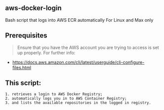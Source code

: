 ## aws-docker-login
Bash script that logs into AWS ECR automatically
For Linux and Max only

## Prerequisites
> Ensure that you have the AWS account you are trying to access is set up properly. For further info:
- https://docs.aws.amazon.com/cli/latest/userguide/cli-configure-files.html

## This script:
```
1. retrieves a login to AWS Docker Registry;
2. automatically logs you in to AWS Container Registry;
3. and lists the available repositories in the logged in registry.
```
